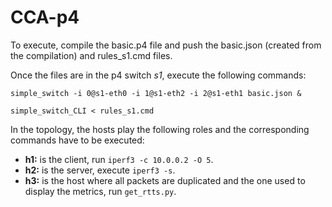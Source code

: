 # CCA-p4

To execute, compile the basic.p4 file and push the basic.json (created from the compilation) and rules_s1.cmd files.

Once the files are in the p4 switch *s1*, execute the following commands:
```
simple_switch -i 0@s1-eth0 -i 1@s1-eth2 -i 2@s1-eth1 basic.json &
```
```
simple_switch_CLI < rules_s1.cmd
```
In the topology, the hosts play the following roles and the corresponding commands have to be executed:

- **h1:** is the client, run ```iperf3 -c 10.0.0.2 -O 5```.
- **h2:** is the server, execute ```iperf3 -s```.
- **h3:** is the host where all packets are duplicated and the one used to display the metrics, run ```get_rtts.py```.
